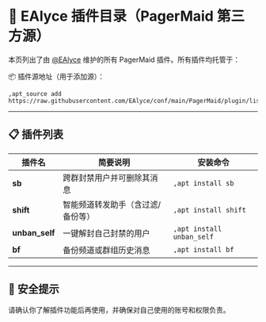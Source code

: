 # 🌟 EAlyce 插件目录（PagerMaid 第三方源）

本页列出了由 [@EAlyce](https://t.me/EAlyce) 维护的所有 PagerMaid 插件。所有插件均托管于：

📦 插件源地址（用于添加源）：
```
,apt_source add https://raw.githubusercontent.com/EAlyce/conf/main/PagerMaid/plugin/list.json
```

---

## 📋 插件列表

| 插件名        | 简要说明                             | 安装命令             |
|---------------|------------------------------------|----------------------|
| **sb**        | 跨群封禁用户并可删除其消息          | `,apt install sb`    |
| **shift**     | 智能频道转发助手（含过滤/备份等）   | `,apt install shift` |
| **unban_self**| 一键解封自己封禁的用户               | `,apt install unban_self` |
| **bf**        | 备份频道或群组历史消息               | `,apt install bf`    |

---

## 🔐 安全提示

请确认你了解插件功能后再使用，并确保对自己使用的账号和权限负责。
